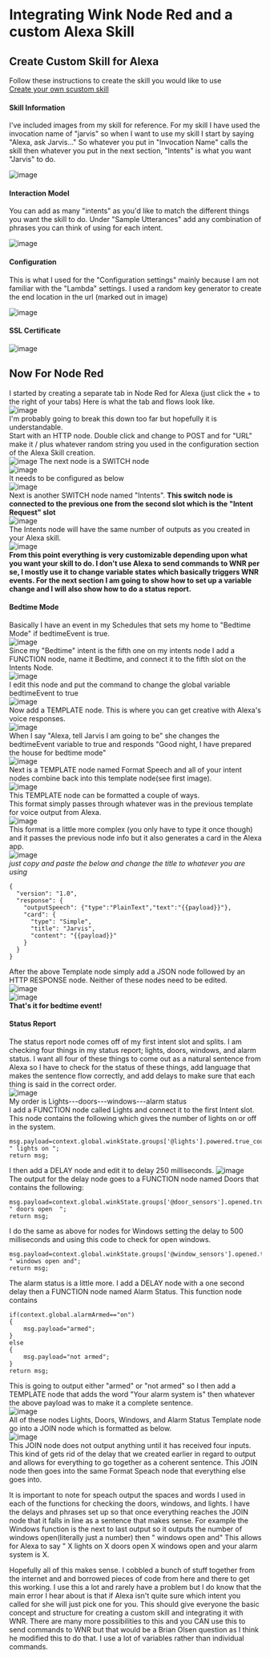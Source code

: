 # Integrating Wink Node Red and a custom Alexa Skill

## Create Custom Skill for Alexa
Follow these instructions to create the skill you would like to use  
[Create your own scustom skill](https://developer.amazon.com/public/solutions/alexa/alexa-skills-kit/overviews/steps-to-build-a-custom-skill "Skill instructions")
#### Skill Information
I've included images from my skill for reference. For my skill I have used the invocation name of "jarvis" so when I want to use my skill I start by saying "Alexa, ask Jarvis..." So whatever you put in "Invocation Name" calls the skill then whatever you put in the next section, "Intents" is what you want "Jarvis" to do.  

![image](https://github.com/tfatykhov/WinkRedNode/blob/master/images/custom-skill-1.PNG?raw=true)
#### Interaction Model
You can add as many "intents" as you'd like to match the different things you want the skill to do. Under "Sample Utterances" add any combination of phrases you can think of using for each intent.

![image](https://github.com/tfatykhov/WinkRedNode/blob/master/images/customskill2.PNG?raw=true) 
#### Configuration
This is what I used for the "Configuration settings" mainly because I am not familiar with the "Lambda" settings. I used a random key generator to create the end location in the url (marked out in image)

![image](https://github.com/tfatykhov/WinkRedNode/blob/master/images/CustomSkill3.PNG?raw=true)  
#### SSL Certificate
![image](https://github.com/tfatykhov/WinkRedNode/blob/master/images/CustomSkill4.PNG?raw=true)
## Now For Node Red
I started by creating a separate tab in Node Red for Alexa (just click the + to the right of your tabs) Here is what the tab and flows look like.  
![image](https://github.com/tfatykhov/WinkRedNode/blob/master/images/Alexatab.PNG?raw=true)  
I'm probably going to break this down too far but hopefully it is understandable.  
Start with an HTTP node. Double click and change to POST and for "URL" make it / plus whatever random string you used in the configuration section of the Alexa Skill creation.   
![image](https://github.com/tfatykhov/WinkRedNode/blob/master/images/alexa1.PNG?raw=true) 
The next node is a SWITCH node  
![image](https://github.com/tfatykhov/WinkRedNode/blob/master/images/alexa2.PNG?raw=true)  
It needs to be configured as below  
![image](https://github.com/tfatykhov/WinkRedNode/blob/master/images/alexa3.PNG?raw=true)  
Next is another SWITCH node named "Intents". **This switch node is connected to the previous one from the second slot which is the "Intent Request" slot**  
![image](https://github.com/tfatykhov/WinkRedNode/blob/master/images/alexa4.PNG?raw=true)  
The Intents node will have the same number of outputs as you created in your Alexa skill.  
![image](https://github.com/tfatykhov/WinkRedNode/blob/master/images/alexa5.PNG?raw=true)  
**From this point everything is very customizable depending upon what you want your skill to do. I don't use Alexa to send commands to WNR per se, I mostly use it to change variable states which basically triggers WNR events. For the next section I am going to show how to set up a variable change and I will also show how to do a status report.**
#### Bedtime Mode
Basically I have an event in my Schedules that sets my home to "Bedtime Mode" if bedtimeEvent is true.  
![image](https://github.com/tfatykhov/WinkRedNode/blob/master/images/alexa6.PNG?raw=true)  
Since my "Bedtime" intent is the fifth one on my intents node I add a FUNCTION node, name it Bedtime, and connect it to the fifth slot on the Intents Node.  
![image](https://github.com/tfatykhov/WinkRedNode/blob/master/images/alexa7.PNG?raw=true)  
I edit this node and put the command to change the global variable bedtimeEvent to true  
![image](https://github.com/tfatykhov/WinkRedNode/blob/master/images/alexa8.PNG?raw=true)  
Now add a TEMPLATE node. This is where you can get creative with Alexa's voice responses.  
![image](https://github.com/tfatykhov/WinkRedNode/blob/master/images/alexa9.PNG?raw=true)  
When I say "Alexa, tell Jarvis I am going to be" she changes the bedtimeEvent variable to true and responds "Good night, I have prepared the house for bedtime mode"  
![image](https://github.com/tfatykhov/WinkRedNode/blob/master/images/alexa10.PNG?raw=true)  
Next is a TEMPLATE node named Format Speech and all of your intent nodes combine back into this template node(see first image).  
![image](https://github.com/tfatykhov/WinkRedNode/blob/master/images/alexa11.PNG?raw=true)  
This TEMPLATE node can be formatted a couple of ways.  
This format simply passes through whatever was in the previous template for voice output from Alexa.  
![image](https://github.com/tfatykhov/WinkRedNode/blob/master/images/alexa12.PNG?raw=true)  
This format is a little more complex (you only have to type it once though) and it passes the previous node info but it also generates a card in the Alexa app.  
![image](https://github.com/tfatykhov/WinkRedNode/blob/master/images/alexa13.PNG?raw=true)  
*just copy and paste the below and change the title to whatever you are using*
```
{
  "version": "1.0",
  "response": {
    "outputSpeech": {"type":"PlainText","text":"{{payload}}"},
    "card": {
      "type": "Simple",
      "title": "Jarvis",
      "content": "{{payload}}"
    }
  }
}
```

After the above Template node simply add a JSON node followed by an HTTP RESPONSE node. Neither of these nodes need to be edited.  
![image](https://github.com/tfatykhov/WinkRedNode/blob/master/images/alexa14.PNG?raw=true)  
![image](https://github.com/tfatykhov/WinkRedNode/blob/master/images/alexa15.PNG?raw=true)  
**That's it for bedtime event!**  
#### Status Report  
The status report node comes off of my first intent slot and splits. I am checking four things in my status report; lights, doors, windows, and alarm status. I want all four of these things to come out as a natural sentence from Alexa so I have to check for the status of these things, add language that makes the sentence flow correctly, and add delays to make sure that each thing is said in the correct order.  
![image](https://github.com/tfatykhov/WinkRedNode/blob/master/images/alexa16.PNG?raw=true)  
My order is Lights---doors---windows---alarm status  
I add a FUNCTION node called Lights and connect it to the first Intent slot. This node contains the following which gives the number of lights on or off in the system.  
```
msg.payload=context.global.winkState.groups['@lights'].powered.true_count+ " lights on ";
return msg;
```  
I then add a DELAY node and edit it to delay 250 milliseconds. 
![image](https://github.com/tfatykhov/WinkRedNode/blob/master/images/alexa17.PNG?raw=true)  
The output for the delay node goes to a FUNCTION node named Doors that contains the following:  
```
msg.payload=context.global.winkState.groups['@door_sensors'].opened.true_count+ " doors open  ";
return msg;
```
I do the same as above for nodes for Windows setting the delay to 500 milliseconds and using this code to check for open windows.
```
msg.payload=context.global.winkState.groups['@window_sensors'].opened.true_count+ " windows open and";
return msg;
```  
The alarm status is a little more. I add a DELAY node with a one second delay then a FUNCTION node named Alarm Status. This function node contains  
```
if(context.global.alarmArmed=="on")
{
    msg.payload="armed";
}
else
{
    msg.payload="not armed";
}
return msg;
```  
This is going to output either "armed" or "not armed" so I then add a TEMPLATE node that adds the word "Your alarm system is" then whatever the above payload was to make it a complete sentence.  
![image](https://github.com/tfatykhov/WinkRedNode/blob/master/images/alexa18.PNG?raw=true)  
All of these nodes Lights, Doors, Windows, and Alarm Status Template node go into a JOIN node which is formatted as below.  
![image](https://github.com/tfatykhov/WinkRedNode/blob/master/images/alexa19.PNG?raw=true)  
This JOIN node does not output anything until it has received four inputs. This kind of gets rid of the delay that we created earlier in regard to output and allows for everything to go together as a coherent sentence. This JOIN node then goes into the same Format Speach node that everything else goes into.  

It is important to note for speach output the spaces and words I used in each of the functions for checking the doors, windows, and lights. I have the delays and phrases set up so that once everything reaches the JOIN node that it falls in line as a sentence that makes sense. For example the Windows function is the next to last output so it outputs the number of windows open(literally just a number) then " windows open and" This allows for Alexa to say " X lights on X doors open X windows open and your alarm system is X.

Hopefully all of this makes sense. I cobbled a bunch of stuff together from the internet and and borrowed pieces of code from here and there to get this working. I use this a lot and rarely have a problem but I do know that the main error I hear about is that if Alexa isn't quite sure which intent you called for she will just pick one for you. This should give everyone the basic concept and structure for creating a custom skill and integrating it with WNR. There are many more possibilities to this and you CAN use this to send commands to WNR but that would be a Brian Olsen question as I think he modified this to do that. I use a lot of variables rather than individual commands.













